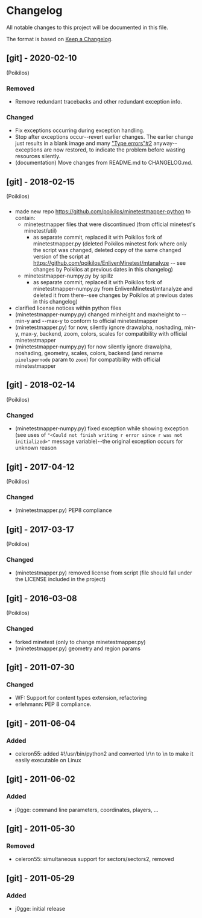 # Changelog
All notable changes to this project will be documented in this file.

The format is based on [Keep a
Changelog](https://keepachangelog.com/en/1.0.0/).


## [git] - 2020-02-10
(Poikilos)
### Removed
- Remove redundant tracebacks and other redundant exception info.

### Changed
- Fix exceptions occurring during exception handling.
- Stop after exceptions occur--revert earlier changes. The earlier
  change just results in a blank image and many ["Type
  errors"#2](https://github.com/poikilos/minetestmapper-python/issues/2)
  anyway--exceptions are now restored, to indicate the problem before
  wasting resources silently.
- (documentation) Move changes from README.md to CHANGELOG.md.


## [git] - 2018-02-15
(Poikilos)
###
- made new repo <https://github.com/poikilos/minetestmapper-python> to contain:
  - minetestmapper files that were discontinued (from official minetest's minetest/util)
    - as separate commit, replaced it with Poikilos fork of minetestmapper.py (deleted Poikilos minetest fork where only the script was changed, deleted copy of the same changed version of the script at <https://github.com/poikilos/EnlivenMinetest/mtanalyze> -- see changes by Poikilos at previous dates in this changelog)
  - minetestmapper-numpy.py by spillz
    - as separate commit, replaced it with Poikilos fork of minetestmapper-numpy.py from  EnlivenMinetest/mtanalyze and deleted it from there--see changes by Poikilos at previous dates in this changelog)
- clarified license notices within python files
- (minetestmapper-numpy.py) changed minheight and maxheight to --min-y and --max-y to conform to official minetestmapper
- (minetestmapper.py) for now, silently ignore drawalpha, noshading, min-y, max-y, backend, zoom, colors, scales for compatibility with official minetestmapper
- (minetestmapper-numpy.py) for now silently ignore drawalpha, noshading, geometry, scales, colors, backend (and rename `pixelspernode` param to `zoom`) for compatibility with official minetestmapper


## [git] - 2018-02-14
(Poikilos)
### Changed
- (minetestmapper-numpy.py) fixed exception while showing exception (see uses of `"<Could not finish writing r error since r was not initialized>"` message variable)--the original exception occurs for unknown reason


## [git] - 2017-04-12
(Poikilos)
###  Changed
- (minetestmapper.py) PEP8 compliance


## [git] - 2017-03-17
(Poikilos)
### Changed
- (minetestmapper.py) removed license from script (file should fall under the LICENSE included in the project)


## [git] - 2016-03-08
(Poikilos)
### Changed
- forked minetest (only to change minetestmapper.py)
- (minetestmapper.py) geometry and region params


## [git] - 2011-07-30
### Changed
- WF: Support for content types extension, refactoring
- erlehmann: PEP 8 compliance.


## [git] - 2011-06-04
### Added
- celeron55: added #!/usr/bin/python2 and converted \r\n to \n to make it easily executable on Linux


## [git] - 2011-06-02
### Added
- j0gge: command line parameters, coordinates, players, ...


## [git] - 2011-05-30
### Removed
- celeron55: simultaneous support for sectors/sectors2, removed


## [git] - 2011-05-29
### Added
- j0gge: initial release
